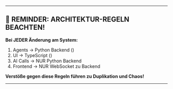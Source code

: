 

---

## 🚨 REMINDER: ARCHITEKTUR-REGELN BEACHTEN!

**Bei JEDER Änderung am System:**
1. Agents → Python Backend ()
2. UI → TypeScript ()
3. AI Calls → NUR Python Backend
4. Frontend → NUR WebSocket zu Backend

**Verstöße gegen diese Regeln führen zu Duplikation und Chaos!**

---
